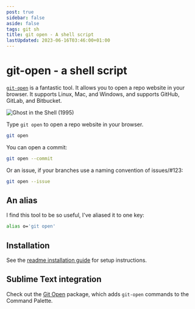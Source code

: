 ```yaml
---
post: true
sidebar: false
aside: false
tags: git sh
title: git open - A shell script
lastUpdated: 2023-06-16T03:46:00+01:00
---
```


# git-open - a shell script

[`git-open`](https://github.com/paulirish/git-open/) is a fantastic tool. It allows you to open a repo website in your browser. It supports Linux, Mac, and Windows, and supports GitHub, GitLab, and Bitbucket.

![Ghost in the Shell (1995)](/assets/images/ghost-in-the-shell.webp)

Type `git open` to open a repo website in your browser.

```bash
git open
```

You can open a commit:

```bash
git open --commit
```

Or an issue, if your branches use a naming convention of issues/#123:

```bash
git open --issue
```

## An alias

I find this tool to be so useful, I've aliased it to one key:

```bash
alias o='git open'
```

## Installation

See the [readme installation guide](https://github.com/paulirish/git-open/?tab=readme-ov-file#installation) for setup instructions.

## Sublime Text integration

Check out the [Git Open](/2023/06/09/sublime-text-git-open/) package, which adds `git-open` commands to the Command Palette.
